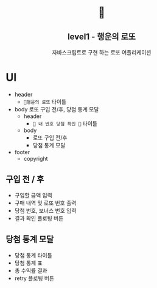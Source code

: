 <h1 align="middle">🎱</h1>
<h2 align="middle">level1 - 행운의 로또</h2>
<p align="middle">자바스크립트로 구현 하는 로또 어플리케이션</p>

# UI

- header
  - `🎱행운의 로또` 타이틀
- body 로또 구입 전/후, 당첨 통계 모달
  - header
    - `🎱 내 번호 당첨 확인 🎱` 타이틀
  - body
    - 로또 구입 전/후
    - 당첨 통계 모달
- footer
  - copyright

## 구입 전 / 후

- 구입할 금액 입력
- 구매 내역 및 로또 번호 출력
- 당첨 번호, 보너스 번호 입력
- 결과 확인 플로팅 버튼

## 당첨 통계 모달

- 당첨 통계 타이틀
- 당첨 통계 표
- 총 수익률 결과
- retry 플로팅 버튼
